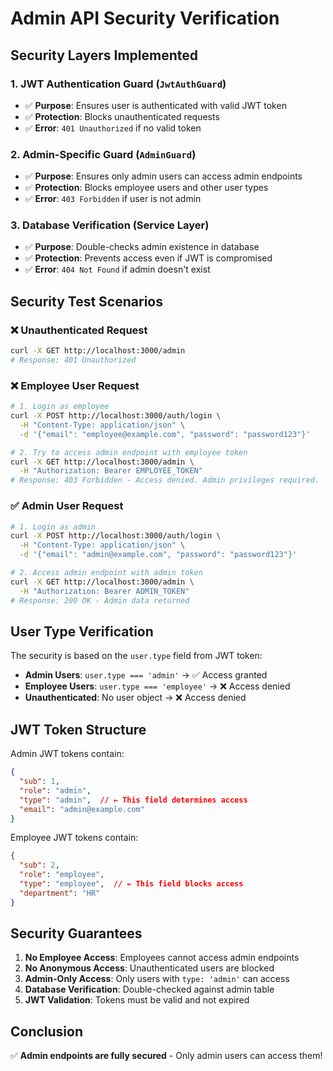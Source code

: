 # Admin API Security Verification

## Security Layers Implemented

### 1. **JWT Authentication Guard** (`JwtAuthGuard`)
- ✅ **Purpose**: Ensures user is authenticated with valid JWT token
- ✅ **Protection**: Blocks unauthenticated requests
- ✅ **Error**: `401 Unauthorized` if no valid token

### 2. **Admin-Specific Guard** (`AdminGuard`)
- ✅ **Purpose**: Ensures only admin users can access admin endpoints
- ✅ **Protection**: Blocks employee users and other user types
- ✅ **Error**: `403 Forbidden` if user is not admin

### 3. **Database Verification** (Service Layer)
- ✅ **Purpose**: Double-checks admin existence in database
- ✅ **Protection**: Prevents access even if JWT is compromised
- ✅ **Error**: `404 Not Found` if admin doesn't exist

## Security Test Scenarios

### ❌ **Unauthenticated Request**
```bash
curl -X GET http://localhost:3000/admin
# Response: 401 Unauthorized
```

### ❌ **Employee User Request**
```bash
# 1. Login as employee
curl -X POST http://localhost:3000/auth/login \
  -H "Content-Type: application/json" \
  -d '{"email": "employee@example.com", "password": "password123"}'

# 2. Try to access admin endpoint with employee token
curl -X GET http://localhost:3000/admin \
  -H "Authorization: Bearer EMPLOYEE_TOKEN"
# Response: 403 Forbidden - Access denied. Admin privileges required.
```

### ✅ **Admin User Request**
```bash
# 1. Login as admin
curl -X POST http://localhost:3000/auth/login \
  -H "Content-Type: application/json" \
  -d '{"email": "admin@example.com", "password": "password123"}'

# 2. Access admin endpoint with admin token
curl -X GET http://localhost:3000/admin \
  -H "Authorization: Bearer ADMIN_TOKEN"
# Response: 200 OK - Admin data returned
```

## User Type Verification

The security is based on the `user.type` field from JWT token:

- **Admin Users**: `user.type === 'admin'` → ✅ Access granted
- **Employee Users**: `user.type === 'employee'` → ❌ Access denied
- **Unauthenticated**: No user object → ❌ Access denied

## JWT Token Structure

Admin JWT tokens contain:
```json
{
  "sub": 1,
  "role": "admin",
  "type": "admin",  // ← This field determines access
  "email": "admin@example.com"
}
```

Employee JWT tokens contain:
```json
{
  "sub": 2,
  "role": "employee",
  "type": "employee",  // ← This field blocks access
  "department": "HR"
}
```

## Security Guarantees

1. **No Employee Access**: Employees cannot access admin endpoints
2. **No Anonymous Access**: Unauthenticated users are blocked
3. **Admin-Only Access**: Only users with `type: 'admin'` can access
4. **Database Verification**: Double-checked against admin table
5. **JWT Validation**: Tokens must be valid and not expired

## Conclusion

✅ **Admin endpoints are fully secured** - Only admin users can access them!
